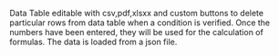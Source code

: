 Data Table editable with csv,pdf,xlsxx and custom buttons to delete particular rows from data table when a condition is verified. Once the numbers have been entered, they will be used for the calculation of formulas. The data is loaded from a json file.
